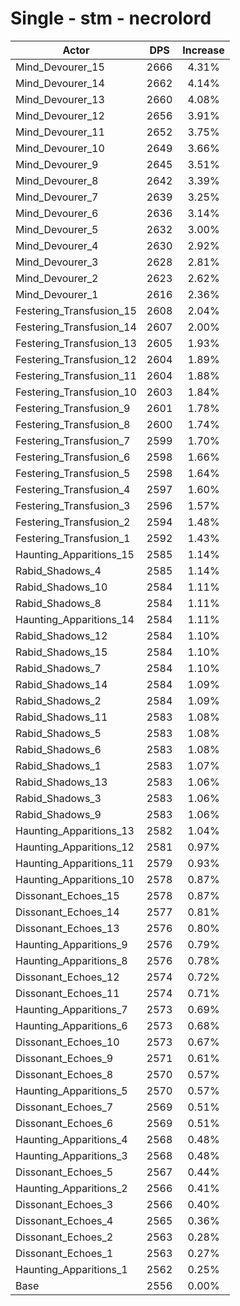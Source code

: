 # Single - stm - necrolord
| Actor | DPS | Increase |
|---|:---:|:---:|
|Mind_Devourer_15|2666|4.31%|
|Mind_Devourer_14|2662|4.14%|
|Mind_Devourer_13|2660|4.08%|
|Mind_Devourer_12|2656|3.91%|
|Mind_Devourer_11|2652|3.75%|
|Mind_Devourer_10|2649|3.66%|
|Mind_Devourer_9|2645|3.51%|
|Mind_Devourer_8|2642|3.39%|
|Mind_Devourer_7|2639|3.25%|
|Mind_Devourer_6|2636|3.14%|
|Mind_Devourer_5|2632|3.00%|
|Mind_Devourer_4|2630|2.92%|
|Mind_Devourer_3|2628|2.81%|
|Mind_Devourer_2|2623|2.62%|
|Mind_Devourer_1|2616|2.36%|
|Festering_Transfusion_15|2608|2.04%|
|Festering_Transfusion_14|2607|2.00%|
|Festering_Transfusion_13|2605|1.93%|
|Festering_Transfusion_12|2604|1.89%|
|Festering_Transfusion_11|2604|1.88%|
|Festering_Transfusion_10|2603|1.84%|
|Festering_Transfusion_9|2601|1.78%|
|Festering_Transfusion_8|2600|1.74%|
|Festering_Transfusion_7|2599|1.70%|
|Festering_Transfusion_6|2598|1.66%|
|Festering_Transfusion_5|2598|1.64%|
|Festering_Transfusion_4|2597|1.60%|
|Festering_Transfusion_3|2596|1.57%|
|Festering_Transfusion_2|2594|1.48%|
|Festering_Transfusion_1|2592|1.43%|
|Haunting_Apparitions_15|2585|1.14%|
|Rabid_Shadows_4|2585|1.14%|
|Rabid_Shadows_10|2584|1.11%|
|Rabid_Shadows_8|2584|1.11%|
|Haunting_Apparitions_14|2584|1.11%|
|Rabid_Shadows_12|2584|1.10%|
|Rabid_Shadows_15|2584|1.10%|
|Rabid_Shadows_7|2584|1.10%|
|Rabid_Shadows_14|2584|1.09%|
|Rabid_Shadows_2|2584|1.09%|
|Rabid_Shadows_11|2583|1.08%|
|Rabid_Shadows_5|2583|1.08%|
|Rabid_Shadows_6|2583|1.08%|
|Rabid_Shadows_1|2583|1.07%|
|Rabid_Shadows_13|2583|1.06%|
|Rabid_Shadows_3|2583|1.06%|
|Rabid_Shadows_9|2583|1.06%|
|Haunting_Apparitions_13|2582|1.04%|
|Haunting_Apparitions_12|2581|0.97%|
|Haunting_Apparitions_11|2579|0.93%|
|Haunting_Apparitions_10|2578|0.87%|
|Dissonant_Echoes_15|2578|0.87%|
|Dissonant_Echoes_14|2577|0.81%|
|Dissonant_Echoes_13|2576|0.80%|
|Haunting_Apparitions_9|2576|0.79%|
|Haunting_Apparitions_8|2576|0.78%|
|Dissonant_Echoes_12|2574|0.72%|
|Dissonant_Echoes_11|2574|0.71%|
|Haunting_Apparitions_7|2573|0.69%|
|Haunting_Apparitions_6|2573|0.68%|
|Dissonant_Echoes_10|2573|0.67%|
|Dissonant_Echoes_9|2571|0.61%|
|Dissonant_Echoes_8|2570|0.57%|
|Haunting_Apparitions_5|2570|0.57%|
|Dissonant_Echoes_7|2569|0.51%|
|Dissonant_Echoes_6|2569|0.51%|
|Haunting_Apparitions_4|2568|0.48%|
|Haunting_Apparitions_3|2568|0.48%|
|Dissonant_Echoes_5|2567|0.44%|
|Haunting_Apparitions_2|2566|0.41%|
|Dissonant_Echoes_3|2566|0.40%|
|Dissonant_Echoes_4|2565|0.36%|
|Dissonant_Echoes_2|2563|0.28%|
|Dissonant_Echoes_1|2563|0.27%|
|Haunting_Apparitions_1|2562|0.25%|
|Base|2556|0.00%|
